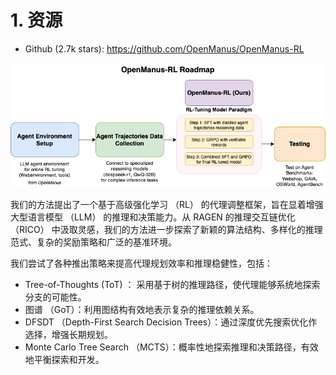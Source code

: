 # 1. 资源

- Github (2.7k stars): https://github.com/OpenManus/OpenManus-RL

![](.21_OpenManus_RL_images/架构图.png)

我们的方法提出了一个基于高级强化学习 （RL） 的代理调整框架，旨在显着增强大型语言模型 （LLM） 的推理和决策能力。从 RAGEN 的推理交互链优化 （RICO） 中汲取灵感，我们的方法进一步探索了新颖的算法结构、多样化的推理范式、复杂的奖励策略和广泛的基准环境。

我们尝试了各种推出策略来提高代理规划效率和推理稳健性，包括：

- Tree-of-Thoughts (ToT) ： 采用基于树的推理路径，使代理能够系统地探索分支的可能性。
- 图谱 （GoT）：利用图结构有效地表示复杂的推理依赖关系。
- DFSDT （Depth-First Search Decision Trees）：通过深度优先搜索优化作选择，增强长期规划。
- Monte Carlo Tree Search （MCTS）：概率性地探索推理和决策路径，有效地平衡探索和开发。